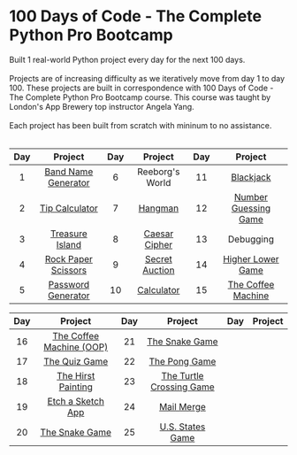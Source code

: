 # 100 Days of Code - The Complete Python Pro Bootcamp
Built 1 real-world Python project every day for the next 100 days. <br/><br/>
Projects are of increasing difficulty as we iteratively move from day 1 to day 100. These projects are built in correspondence with 100 Days of Code - The Complete Python Pro Bootcamp course. This course was taught by London's App Brewery top instructor Angela Yang.<br/><br/>
Each project has been built from scratch with mininum to no assistance.<br/><br/>

<div align="center">

| Day | Project  | Day | Project  | Day | Project  |
|     :---:      |     :---:      |     :---:      |     :---:      |     :---:      |     :---:      |
| 1   | [Band Name Generator](day-001-working-with-variables-in-python-to-manage-data/band-name-generator)     | 6     | Reeborg's World       | 11     | [Blackjack](day-011-the-blackjack-capstone-project/the-blackjack-capstone-project)       |       
| 2     | [Tip Calculator](day-002-understanding-data-types-and-how-to-manipulate-strings/tip-calculator)       | 7     | [Hangman](day-007-hangman/hangman)       | 12     | [Number Guessing Game](day-012-scope-and-number-guessing-game/number-guessing-game)       |            
| 3     | [Treasure Island](day-003-control-flow-and-logical-operators/treasure-island)       | 8     | [Caesar Cipher](day-008-function-parameters-and-caesar-cipher/caesar-cipher)       | 13     | Debugging       |              
| 4     | [Rock Paper Scissors](day-004-randomisation-and-python-lists/rock-paper-scissors)       | 9     | [Secret Auction](day-009-dictionaries-nesting-and-the-secret-auction/secret-auction)       | 14     | [Higher Lower Game](day-014-higher-lower-game-project/higher-lower-game)       |           
| 5     | [Password Generator](day-005-python-loops/password-generator)       | 10     | [Calculator](day-010-functions-with-outputs/calculator)       | 15     | [The Coffee Machine](day-015-the-coffee-machine/the-coffee-machine)       |

| Day | Project  | Day | Project  | Day | Project  |
|     :---:      |     :---:      |     :---:      |     :---:      |     :---:      |     :---:      |
| 16     | [The Coffee Machine (OOP)](day-016-object-oriented-programming/the-coffee-machine-oop-version)       | 21     | [The Snake Game](day-020-and-021-build-the-snake-game/the-snake-game)       |
| 17     | [The Quiz Game](day-017-the-quiz-game-project-and-the-benefits-of-oop/the-quiz-game)       | 22     | [The Pong Game](day-022-build-pong/the-pong-game)       |
| 18     | [The Hirst Painting](day-018-turtle-and-the-gui/the-hirst-painting-project)       | 23     | [The Turtle Crossing Game](day-023-the-turtle-crossing-capstone-project/the-turtle-crossing-game)       |
| 19     | [Etch a Sketch App](day-019-etch-a-sketch-and-the-turtle-race/etch-a-sketch-app)       | 24     | [Mail Merge](day-024-files-directories-and-paths/mail-merge-project)       |
| 20     | [The Snake Game](day-020-and-021-build-the-snake-game/the-snake-game)       | 25     | [U.S. States Game](day-025-working-with-csv-data-and-the-pandas-library/us-states-game)       |

</div>
